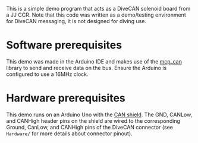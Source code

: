 This is a simple demo program that acts as a DiveCAN solenoid board from a JJ CCR. Note that this code was written as a demo/testing environment for DiveCAN messaging, it is not designed for diving use.

# Software prerequisites
This demo was made in the Arduino IDE and makes use of the [mcp_can](https://github.com/coryjfowler/MCP_CAN_lib/tree/master) library to send and receive data on the bus. Ensure the Arduino is configured to use a 16MHz clock.

# Hardware prerequisites
This demo runs on an Arduino Uno with the [CAN shield](https://www.keyestudio.com/2019new-keyestudio-can-bus-shield-mcp2551-chip-with-sd-socket-for-arduino-uno-r3-p0543.html). The GND, CANLow, and CANHigh header pins on the shield are wired to the corresponding Ground, CanLow, and CANHigh pins of the DiveCAN connector (see `Hardware/` for more details about connector pinout).